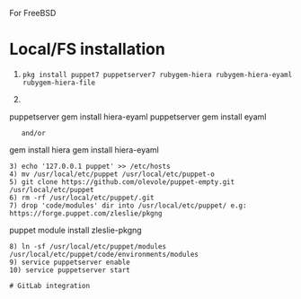 For FreeBSD

# Local/FS installation

1) `pkg install puppet7 puppetserver7 rubygem-hiera rubygem-hiera-eyaml rubygem-hiera-file`
2) ```
puppetserver gem install hiera-eyaml
puppetserver gem install eyaml
```
   and/or
```
   gem install hiera
   gem install hiera-eyaml
```
3) echo '127.0.0.1 puppet' >> /etc/hosts
4) mv /usr/local/etc/puppet /usr/local/etc/puppet-o
5) git clone https://github.com/olevole/puppet-empty.git /usr/local/etc/puppet
6) rm -rf /usr/local/etc/puppet/.git
7) drop 'code/modules' dir into /usr/local/etc/puppet/ e.g: https://forge.puppet.com/zleslie/pkgng
``` 
   puppet module install zleslie-pkgng
```
8) ln -sf /usr/local/etc/puppet/modules /usr/local/etc/puppet/code/environments/modules
9) service puppetserver enable
10) service puppetserver start

# GitLab integration
